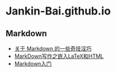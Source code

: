# Jankin-Bai.github.io
## Markdown
* [关于 Markdown 的一些奇技淫巧](https://zhuanlan.zhihu.com/p/28987530)
* [MarkDown写作之嵌入LaTeX和HTML](http://blog.csdn.net/YhL_Leo/article/details/49788741)
* [Markdown入门](https://www.cnblogs.com/manyiString/p/6803071.html)
